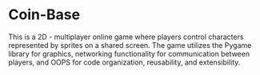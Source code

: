 # Coin-Base
This is a 2D - multiplayer online game where players control characters represented by sprites on a shared screen. The game utilizes the Pygame library for graphics, networking functionality for communication between players, and OOPS for code organization, reusability, and extensibility. 